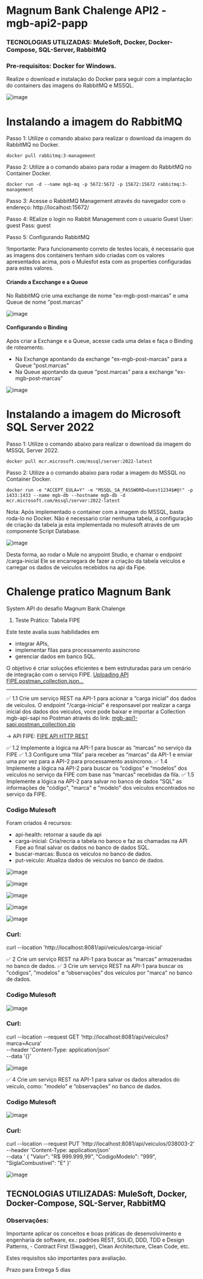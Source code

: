 # Magnum Bank Chalenge API2 - mgb-api2-papp

### TECNOLOGIAS UTILIZADAS: MuleSoft, Docker, Docker-Compose, SQL-Server, RabbitMQ

### Pre-requisitos: Docker for Windows.
Realize o download e instalação do Docker para seguir com a implantação do containers das imagens do RabbitMQ e MSSQL.

![image](https://github.com/user-attachments/assets/22f901cf-9905-43ef-85b6-d4c52561b700)

# Instalando a imagem do RabbitMQ

Passo 1: Utilize o comando abaixo para realizar o download da imagem do RabbitMQ no Docker.

    docker pull rabbitmq:3-management

Passo 2: Utilize a o comando abaixo para rodar a imagem do RabbitMQ no  Container Docker.

    docker run -d --name mgb-mq -p 5672:5672 -p 15672:15672 rabbitmq:3-management

Passo 3: Acesse o RabbitMQ Management através do navegador com o endereço: http://localhost:15672/

Passo 4: REalize o login no Rabbit Management com o usuario Guest
    User:  guest
    Pass:  guest

Passo 5: Configurando RabbitMQ

!Importante: Para funcionamento correto de testes locais, é necessario que as imagens dos containers tenham sido criadas com os valores apresentados acima, pois o Mulesfot esta com as properties configuradas para estes valores.

#### Criando a Excchange e a Queue
No RabbitMQ crie uma exchange de nome "ex-mgb-post-marcas" e uma Queue de nome "post.marcas"

![image](https://github.com/user-attachments/assets/ada0a9b5-3915-4bd9-8915-adcb9fd2e389)

#### Configurando o Binding
Após criar a Exchange e a Queue, acesse cada uma delas e faça o Binding de roteamento.
- Na Exchange apontando da exchange "ex-mgb-post-marcas" para a Queue "post.marcas" 
- Na Queue apontando da queue "post.marcas"  para a exchange "ex-mgb-post-marcas"  

![image](https://github.com/user-attachments/assets/1f494535-8005-4bb5-8017-e921a3fee586)


# Instalando a imagem do Microsoft SQL Server 2022

Passo 1: Utilize o comando abaixo para realizar o download da imagem do MSSQL Server 2022.


    docker pull mcr.microsoft.com/mssql/server:2022-latest

Passo 2: Utilize a o comando abaixo para rodar a imagem do MSSQL no  Container Docker.

    docker run -e "ACCEPT_EULA=Y" -e "MSSQL_SA_PASSWORD=Guest1234$#@!" -p 1433:1433 --name mgb-db --hostname mgb-db -d mcr.microsoft.com/mssql/server:2022-latest

Nota: Após implementado o container com a imagem do MSSQL, basta roda-lo no Docker. 
Não é necessario criar nenhuma tabela, a configuração de criação da tabela ja esta implementada no mulesoft através de um componente Script Database.

![image](https://github.com/user-attachments/assets/20a0bc63-14d5-4c27-bca7-f7ff82641bec)

Desta forma, ao rodar o Mule no anypoint Studio, e chamar o endpoint /carga-inicial
Ele se encarregara de fazer a criação da tabela veiculos e carregar os dados de veiculos recebidos na api da Fipe.

# Chalenge pratico Magnum Bank

System API do desafio Magnum Bank Chalenge 

1. Teste Prático: Tabela FIPE

Este teste avalia suas habilidades em 
- integrar APIs,
- implementar filas para processamento assíncrono
- gerenciar dados em banco SQL.

O objetivo é criar soluções eficientes e bem estruturadas para um cenário de integração com o serviço FIPE.
[Uploading API FIPE.postman_collection.json…]()

---

✅ 1.1 Crie um serviço REST na API-1 para acionar a “carga inicial” dos dados de veículos.
O endpoint "/carga-inicial" é responsavel por realizar a carga inicial dos dados dos veiculos, voce pode baixar e importar a Collection mgb-api-sapi no Postman através do link: 
[mgb-api1-sapi.postman_collection.zip](https://github.com/user-attachments/files/18415685/mgb-api1-sapi.postman_collection.zip)

-> API FIPE: [FIPE API HTTP REST](https://deividfortuna.github.io/fipe/)

✅ 1.2 Implemente a lógica na API-1 para buscar as “marcas” no serviço da FIPE
✅ 1.3 Configure uma “fila” para receber as “marcas” da API-1 e enviar uma por vez para a API-2 para processamento assíncrono.
✅ 1.4 Implemente a lógica na API-2 para buscar os “códigos” e “modelos” dos veículos no serviço da FIPE com base nas “marcas” recebidas da fila.
✅ 1.5 Implemente a lógica na API-2 para salvar no banco de dados “SQL” as informações de "código", "marca" e "modelo" dos veículos encontrados no serviço da FIPE.

### Codigo Mulesoft
Foram criados 4 recursos: 

- api-health: retornar a saude da api
- carga-inicial: Cria/recria a tabela no banco e faz as chamadas na API Fipe ao final salvar os dados no banco de dados SQL.
- buscar-marcas: Busca os veiculos no banco de dados.
- put-veiculo: Atualiza dados de veiculos no banco de dados. 

![image](https://github.com/user-attachments/assets/430c18a3-c6a4-4e5b-bbed-ed9f11ec2a42)

![image](https://github.com/user-attachments/assets/7cad008e-c025-4f60-bb98-70b9df0955b4)

![image](https://github.com/user-attachments/assets/79e6d0f0-ed46-4dec-bb8d-7378078b8cb1)

![image](https://github.com/user-attachments/assets/20a82224-c100-4da8-96e3-0315e2e7e5fa)

![image](https://github.com/user-attachments/assets/ad08131f-bef6-4a31-98fe-bf1fc6ddf304)


### Curl:

curl --location 'http://localhost:8081/api/veiculos/carga-inicial'

✅ 2 Crie um serviço REST na API-1 para buscar as "marcas" armazenadas no banco de dados.
✅ 3 Crie um serviço REST na API-1 para buscar os "códigos", "modelos" e “observações” dos
veículos por "marca" no banco de dados.

### Codigo Mulesoft

![image](https://github.com/user-attachments/assets/12461730-21e2-448e-833a-c4ed99c013d9)

### Curl:

curl --location --request GET 'http://localhost:8081/api/veiculos?marca=Acura' \
--header 'Content-Type: application/json' \
--data '{}'

![image](https://github.com/user-attachments/assets/4f768607-e6ab-45b3-9943-64d97446b2f9)


✅ 4 Crie um serviço REST na API-1 para salvar os dados alterados do veículo, como: "modelo" e
“observações” no banco de dados.

### Codigo Mulesoft

![image](https://github.com/user-attachments/assets/b506322a-b84b-408a-b1fb-f9e23d4cf47e)

### Curl:

curl --location --request PUT 'http://localhost:8081/api/veiculos/038003-2' \
--header 'Content-Type: application/json' \
--data '    {
        "Valor": "R$ 999.999,99",
        "CodigoModelo": "999",
        "SiglaCombustivel": "E"
    }'

![image](https://github.com/user-attachments/assets/e77795d5-9e7b-4a22-a976-16684bae3cec)


## TECNOLOGIAS UTILIZADAS: MuleSoft, Docker, Docker-Compose, SQL-Server, RabbitMQ

### Observações: 
Importante aplicar os conceitos e boas práticas de desenvolvimento e engenharia de software, ex.: padrões REST, SOLID, DDD, TDD e Design Patterns, - Contract First (Swagger), Clean Architecture, Clean Code, etc.

Estes requisitos são importantes para avaliação.

Prazo para Entrega 5 dias
